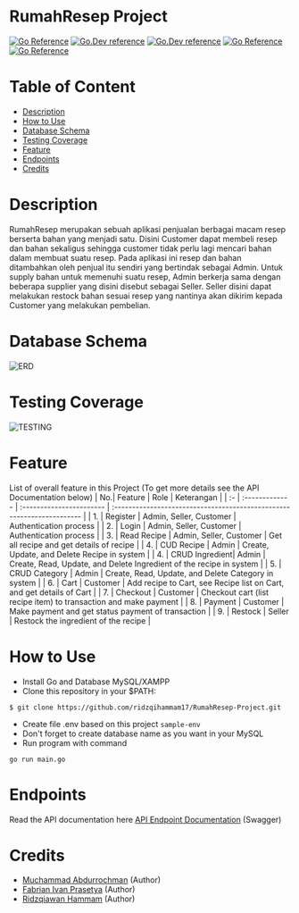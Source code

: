 # RumahResep Project
[![Go Reference](https://pkg.go.dev/badge/golang.org/x/example.svg)](https://pkg.go.dev/golang.org/x/example)
[![Go.Dev reference](https://img.shields.io/badge/gorm-reference-blue?logo=go&logoColor=white)](https://pkg.go.dev/gorm.io/gorm?tab=doc)
[![Go.Dev reference](https://img.shields.io/badge/echo-reference-blue?logo=go&logoColor=white)](https://github.com/labstack/echo)
[![Go Reference](https://img.shields.io/badge/midtrans-reference-blue?logo=Midtrans&logoColor=white)](https://github.com/Midtrans/midtrans-go)
[![Go Reference](https://img.shields.io/badge/gmaps-reference-blue?logo=GMaps&logoColor=white)](https://github.com/googlemaps/google-maps-services-go)

# Table of Content
- [Description](#description)
- [How to Use](#how-to-use)
- [Database Schema](#database-schema)
- [Testing Coverage]($testing-coverage)
- [Feature](#feature)
- [Endpoints](#endpoints)
- [Credits](#credits)

# Description
RumahResep merupakan sebuah aplikasi penjualan berbagai macam resep berserta bahan yang menjadi satu. Disini Customer dapat membeli resep dan bahan sekaligus sehingga customer tidak perlu lagi mencari bahan dalam membuat suatu resep. Pada aplikasi ini resep dan bahan ditambahkan oleh penjual itu sendiri yang bertindak sebagai Admin. Untuk supply bahan untuk memenuhi suatu resep, Admin berkerja sama dengan beberapa supplier yang disini disebut sebagai Seller. Seller disini dapat melakukan restock bahan sesuai resep yang nantinya akan dikirim kepada Customer yang melakukan pembelian.

# Database Schema
![ERD](https://github.com/ridzqihammam17/RumahResep-Project/blob/main/screenshoot/erd.png)

# Testing Coverage
![TESTING](https://github.com/ridzqihammam17/RumahResep-Project/blob/main/screenshoot/testing_coverage.png)

# Feature
List of overall feature in this Project (To get more details see the API Documentation below)
| No.| Feature        | Role                     | Keterangan                                                             |
| :- | :------------- | :----------------------- | :--------------------------------------------------------------------- |
| 1. | Register       | Admin, Seller, Customer  | Authentication process                                                 |
| 2. | Login          | Admin, Seller, Customer  | Authentication process                                                 |
| 3. | Read Recipe    | Admin, Seller, Customer  | Get all recipe and get details of recipe                               |
| 4. | CUD Recipe     | Admin                    | Create, Update, and Delete Recipe in system                            |
| 4. | CRUD Ingredient| Admin                    | Create, Read, Update, and Delete Ingredient of the recipe in system    |
| 5. | CRUD Category  | Admin                    | Create, Read, Update, and Delete Category in system                    |
| 6. | Cart           | Customer                 | Add recipe to Cart, see Recipe list on Cart, and get details of Cart   |
| 7. | Checkout       | Customer                 | Checkout cart (list recipe item) to transaction and make payment       |
| 8. | Payment        | Customer                 | Make payment and get status payment of transaction                     |
| 9. | Restock        | Seller                   | Restock the ingredient of the recipe                                   |

# How to Use
- Install Go and Database MySQL/XAMPP
- Clone this repository in your $PATH:
```
$ git clone https://github.com/ridzqihammam17/RumahResep-Project.git
```
- Create file .env based on this project 
``
sample-env
``
- Don't forget to create database name as you want in your MySQL
- Run program with command
```
go run main.go
```
# Endpoints
Read the API documentation here [API Endpoint Documentation](https://app.swaggerhub.com/apis/ridzqihammam17/rumah-resep/1.0.0) (Swagger)

# Credits
- [Muchammad Abdurrochman](https://github.com/Abdurrochman25) (Author)
- [Fabrian Ivan Prasetya](https://github.com/fabrianivan21) (Author)
- [Ridzqiawan Hammam](https://github.com/ridzqihammam17) (Author)
